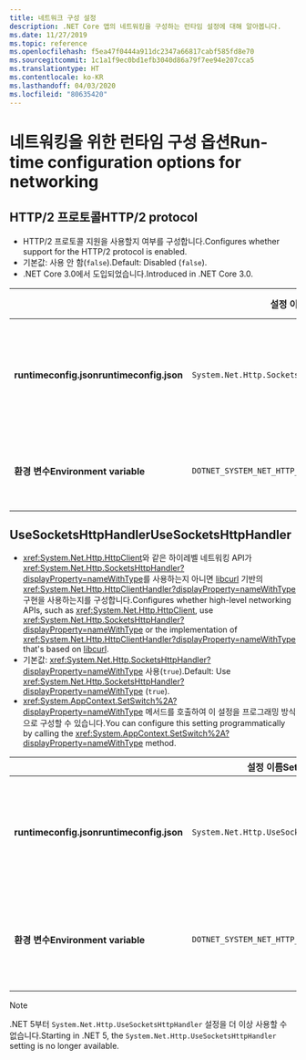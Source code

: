 ```yaml
---
title: 네트워크 구성 설정
description: .NET Core 앱의 네트워킹을 구성하는 런타임 설정에 대해 알아봅니다.
ms.date: 11/27/2019
ms.topic: reference
ms.openlocfilehash: f5ea47f0444a911dc2347a66817cabf585fd8e70
ms.sourcegitcommit: 1c1a1f9ec0bd1efb3040d86a79f7ee94e207cca5
ms.translationtype: HT
ms.contentlocale: ko-KR
ms.lasthandoff: 04/03/2020
ms.locfileid: "80635420"
---
```

# <a name="run-time-configuration-options-for-networking"></a><span data-ttu-id="67e8b-103">네트워킹을 위한 런타임 구성 옵션</span><span class="sxs-lookup"><span data-stu-id="67e8b-103">Run-time configuration options for networking</span></span>

## <a name="http2-protocol"></a><span data-ttu-id="67e8b-104">HTTP/2 프로토콜</span><span class="sxs-lookup"><span data-stu-id="67e8b-104">HTTP/2 protocol</span></span>

- <span data-ttu-id="67e8b-105">HTTP/2 프로토콜 지원을 사용할지 여부를 구성합니다.</span><span class="sxs-lookup"><span data-stu-id="67e8b-105">Configures whether support for the HTTP/2 protocol is enabled.</span></span>
- <span data-ttu-id="67e8b-106">기본값: 사용 안 함(`false`).</span><span class="sxs-lookup"><span data-stu-id="67e8b-106">Default: Disabled (`false`).</span></span>
- <span data-ttu-id="67e8b-107">.NET Core 3.0에서 도입되었습니다.</span><span class="sxs-lookup"><span data-stu-id="67e8b-107">Introduced in .NET Core 3.0.</span></span>

| | <span data-ttu-id="67e8b-108">설정 이름</span><span class="sxs-lookup"><span data-stu-id="67e8b-108">Setting name</span></span> | <span data-ttu-id="67e8b-109">값</span><span class="sxs-lookup"><span data-stu-id="67e8b-109">Values</span></span> |
| - | - | - |
| <span data-ttu-id="67e8b-110">**runtimeconfig.json**</span><span class="sxs-lookup"><span data-stu-id="67e8b-110">**runtimeconfig.json**</span></span> | `System.Net.Http.SocketsHttpHandler.Http2Support` | <span data-ttu-id="67e8b-111">`false` - 사용 안 함</span><span class="sxs-lookup"><span data-stu-id="67e8b-111">`false` - disabled</span></span><br/><span data-ttu-id="67e8b-112">`true` - 사용</span><span class="sxs-lookup"><span data-stu-id="67e8b-112">`true` - enabled</span></span> |
| <span data-ttu-id="67e8b-113">**환경 변수**</span><span class="sxs-lookup"><span data-stu-id="67e8b-113">**Environment variable**</span></span> | `DOTNET_SYSTEM_NET_HTTP_SOCKETSHTTPHANDLER_HTTP2SUPPORT` | <span data-ttu-id="67e8b-114">`0` - 사용 안 함</span><span class="sxs-lookup"><span data-stu-id="67e8b-114">`0` - disabled</span></span><br/><span data-ttu-id="67e8b-115">`1` - 사용</span><span class="sxs-lookup"><span data-stu-id="67e8b-115">`1` - enabled</span></span> |

## <a name="usesocketshttphandler"></a><span data-ttu-id="67e8b-116">UseSocketsHttpHandler</span><span class="sxs-lookup"><span data-stu-id="67e8b-116">UseSocketsHttpHandler</span></span>

- <span data-ttu-id="67e8b-117"><xref:System.Net.Http.HttpClient>와 같은 하이레벨 네트워킹 API가 <xref:System.Net.Http.SocketsHttpHandler?displayProperty=nameWithType>를 사용하는지 아니면 [libcurl](https://curl.haxx.se/libcurl/) 기반의 <xref:System.Net.Http.HttpClientHandler?displayProperty=nameWithType> 구현을 사용하는지를 구성합니다.</span><span class="sxs-lookup"><span data-stu-id="67e8b-117">Configures whether high-level networking APIs, such as <xref:System.Net.Http.HttpClient>, use <xref:System.Net.Http.SocketsHttpHandler?displayProperty=nameWithType> or the implementation of <xref:System.Net.Http.HttpClientHandler?displayProperty=nameWithType> that's based on [libcurl](https://curl.haxx.se/libcurl/).</span></span>
- <span data-ttu-id="67e8b-118">기본값: <xref:System.Net.Http.SocketsHttpHandler?displayProperty=nameWithType> 사용(`true`).</span><span class="sxs-lookup"><span data-stu-id="67e8b-118">Default: Use <xref:System.Net.Http.SocketsHttpHandler?displayProperty=nameWithType> (`true`).</span></span>
- <span data-ttu-id="67e8b-119"><xref:System.AppContext.SetSwitch%2A?displayProperty=nameWithType> 메서드를 호출하여 이 설정을 프로그래밍 방식으로 구성할 수 있습니다.</span><span class="sxs-lookup"><span data-stu-id="67e8b-119">You can configure this setting programmatically by calling the <xref:System.AppContext.SetSwitch%2A?displayProperty=nameWithType> method.</span></span>

| | <span data-ttu-id="67e8b-120">설정 이름</span><span class="sxs-lookup"><span data-stu-id="67e8b-120">Setting name</span></span> | <span data-ttu-id="67e8b-121">값</span><span class="sxs-lookup"><span data-stu-id="67e8b-121">Values</span></span> |
| - | - | - |
| <span data-ttu-id="67e8b-122">**runtimeconfig.json**</span><span class="sxs-lookup"><span data-stu-id="67e8b-122">**runtimeconfig.json**</span></span> | `System.Net.Http.UseSocketsHttpHandler` | <span data-ttu-id="67e8b-123">`true` - <xref:System.Net.Http.SocketsHttpHandler>를 사용하도록 설정</span><span class="sxs-lookup"><span data-stu-id="67e8b-123">`true` - enables the use of <xref:System.Net.Http.SocketsHttpHandler></span></span><br/><span data-ttu-id="67e8b-124">`false` - <xref:System.Net.Http.HttpClientHandler>를 사용하도록 설정</span><span class="sxs-lookup"><span data-stu-id="67e8b-124">`false` - enables the use of <xref:System.Net.Http.HttpClientHandler></span></span> |
| <span data-ttu-id="67e8b-125">**환경 변수**</span><span class="sxs-lookup"><span data-stu-id="67e8b-125">**Environment variable**</span></span> | `DOTNET_SYSTEM_NET_HTTP_USESOCKETSHTTPHANDLER` | <span data-ttu-id="67e8b-126">`1` - <xref:System.Net.Http.SocketsHttpHandler>를 사용하도록 설정</span><span class="sxs-lookup"><span data-stu-id="67e8b-126">`1` - enables the use of <xref:System.Net.Http.SocketsHttpHandler></span></span><br/><span data-ttu-id="67e8b-127">`0` - <xref:System.Net.Http.HttpClientHandler>를 사용하도록 설정</span><span class="sxs-lookup"><span data-stu-id="67e8b-127">`0` - enables the use of <xref:System.Net.Http.HttpClientHandler></span></span> |

> [!NOTE]
> <span data-ttu-id="67e8b-128">.NET 5부터 `System.Net.Http.UseSocketsHttpHandler` 설정을 더 이상 사용할 수 없습니다.</span><span class="sxs-lookup"><span data-stu-id="67e8b-128">Starting in .NET 5, the `System.Net.Http.UseSocketsHttpHandler` setting is no longer available.</span></span>
